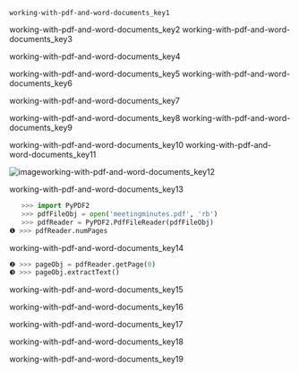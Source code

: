 ```ngMeta
working-with-pdf-and-word-documents_key1
```

working-with-pdf-and-word-documents_key2
working-with-pdf-and-word-documents_key3


working-with-pdf-and-word-documents_key4


working-with-pdf-and-word-documents_key5
working-with-pdf-and-word-documents_key6


working-with-pdf-and-word-documents_key7


working-with-pdf-and-word-documents_key8
working-with-pdf-and-word-documents_key9


working-with-pdf-and-word-documents_key10
working-with-pdf-and-word-documents_key11


![image](assets/000065.jpg)working-with-pdf-and-word-documents_key12


working-with-pdf-and-word-documents_key13


```python
   >>> import PyPDF2
   >>> pdfFileObj = open('meetingminutes.pdf', 'rb')
   >>> pdfReader = PyPDF2.PdfFileReader(pdfFileObj)
❶ >>> pdfReader.numPages
```
working-with-pdf-and-word-documents_key14
```python
❷ >>> pageObj = pdfReader.getPage(0)
❸ >>> pageObj.extractText()
```
working-with-pdf-and-word-documents_key15


working-with-pdf-and-word-documents_key16


working-with-pdf-and-word-documents_key17


working-with-pdf-and-word-documents_key18


working-with-pdf-and-word-documents_key19
